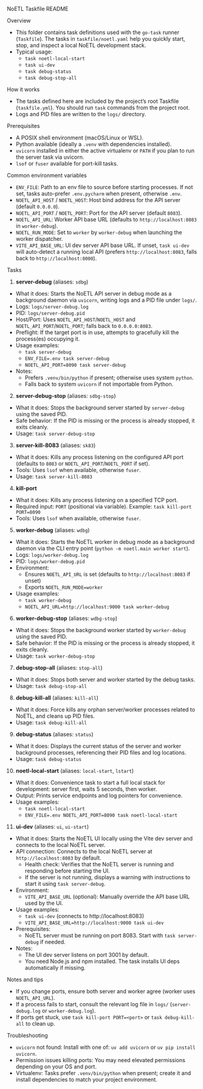NoETL Taskfile README

Overview
- This folder contains task definitions used with the `go-task` runner (`Taskfile`). The tasks in `taskfile/noetl.yaml` help you quickly start, stop, and inspect a local NoETL development stack.
- Typical usage:
  - `task noetl-local-start`
  - `task ui-dev`
  - `task debug-status`
  - `task debug-stop-all`

How it works
- The tasks defined here are included by the project’s root Taskfile (`taskfile.yml`). You should run `task` commands from the project root.
- Logs and PID files are written to the `logs/` directory.

Prerequisites
- A POSIX shell environment (macOS/Linux or WSL).
- Python available (ideally a `.venv` with dependencies installed).
- `uvicorn` installed in either the active virtualenv or `PATH` if you plan to run the server task via uvicorn.
- `lsof` or `fuser` available for port-kill tasks.

Common environment variables
- `ENV_FILE`: Path to an env file to source before starting processes. If not set, tasks auto-prefer `.env.pycharm` when present, otherwise `.env`.
- `NOETL_API_HOST` / `NOETL_HOST`: Host bind address for the API server (default `0.0.0.0`).
- `NOETL_API_PORT` / `NOETL_PORT`: Port for the API server (default `8083`).
- `NOETL_API_URL`: Worker API base URL (defaults to `http://localhost:8083` in `worker-debug`).
- `NOETL_RUN_MODE`: Set to `worker` by `worker-debug` when launching the worker dispatcher.
- `VITE_API_BASE_URL`: UI dev server API base URL. If unset, `task ui-dev` will auto-detect a running local API (prefers `http://localhost:8083`, falls back to `http://localhost:8000`).

Tasks

1) **server-debug** (aliases: `sdbg`)
- What it does: Starts the NoETL API server in debug mode as a background daemon via `uvicorn`, writing logs and a PID file under `logs/`.
- Logs: `logs/server-debug.log`
- PID: `logs/server-debug.pid`
- Host/Port: Uses `NOETL_API_HOST`/`NOETL_HOST` and `NOETL_API_PORT`/`NOETL_PORT`; falls back to `0.0.0.0:8083`.
- Preflight: If the target port is in use, attempts to gracefully kill the process(es) occupying it.
- Usage examples:
  - `task server-debug`
  - `ENV_FILE=.env task server-debug`
  - `NOETL_API_PORT=8090 task server-debug`
- Notes:
  - Prefers `.venv/bin/python` if present; otherwise uses system `python`.
  - Falls back to system `uvicorn` if not importable from Python.

2) **server-debug-stop** (aliases: `sdbg-stop`)
- What it does: Stops the background server started by `server-debug` using the saved PID.
- Safe behavior: If the PID is missing or the process is already stopped, it exits cleanly.
- Usage: `task server-debug-stop`

3) **server-kill-8083** (aliases: `sk83`)
- What it does: Kills any process listening on the configured API port (defaults to `8083` or `NOETL_API_PORT`/`NOETL_PORT` if set).
- Tools: Uses `lsof` when available, otherwise `fuser`.
- Usage: `task server-kill-8083`

4) **kill-port**
- What it does: Kills any process listening on a specified TCP port.
- Required input: `PORT` (positional via variable). Example: `task kill-port PORT=8090`
- Tools: Uses `lsof` when available, otherwise `fuser`.

5) **worker-debug** (aliases: `wdbg`)
- What it does: Starts the NoETL worker in debug mode as a background daemon via the CLI entry point (`python -m noetl.main worker start`).
- Logs: `logs/worker-debug.log`
- PID: `logs/worker-debug.pid`
- Environment:
  - Ensures `NOETL_API_URL` is set (defaults to `http://localhost:8083` if unset)
  - Exports `NOETL_RUN_MODE=worker`
- Usage examples:
  - `task worker-debug`
  - `NOETL_API_URL=http://localhost:9000 task worker-debug`

6) **worker-debug-stop** (aliases: `wdbg-stop`)
- What it does: Stops the background worker started by `worker-debug` using the saved PID.
- Safe behavior: If the PID is missing or the process is already stopped, it exits cleanly.
- Usage: `task worker-debug-stop`

7) **debug-stop-all** (aliases: `stop-all`)
- What it does: Stops both server and worker started by the debug tasks.
- Usage: `task debug-stop-all`

8) **debug-kill-all** (aliases: `kill-all`)
- What it does: Force kills any orphan server/worker processes related to NoETL, and cleans up PID files.
- Usage: `task debug-kill-all`

9) **debug-status** (aliases: `status`)
- What it does: Displays the current status of the server and worker background processes, referencing their PID files and log locations.
- Usage: `task debug-status`

10) **noetl-local-start** (aliases: `local-start`, `lstart`)
- What it does: Convenience task to start a full local stack for development: server first, waits 5 seconds, then worker.
- Output: Prints service endpoints and log pointers for convenience.
- Usage examples:
  - `task noetl-local-start`
  - `ENV_FILE=.env NOETL_API_PORT=8090 task noetl-local-start`

11) **ui-dev** (aliases: `ui`, `ui-start`)
- What it does: Starts the NoETL UI locally using the Vite dev server and connects to the local NoETL server.
- API connection: Connects to the local NoETL server at `http://localhost:8083` by default.
  - Health check: Verifies that the NoETL server is running and responding before starting the UI.
  - If the server is not running, displays a warning with instructions to start it using `task server-debug`.
- Environment:
  - `VITE_API_BASE_URL` (optional): Manually override the API base URL used by the UI.
- Usage examples:
  - `task ui-dev` (connects to http://localhost:8083)
  - `VITE_API_BASE_URL=http://localhost:9000 task ui-dev`
- Prerequisites:
  - NoETL server must be running on port 8083. Start with `task server-debug` if needed.
- Notes:
  - The UI dev server listens on port 3001 by default.
  - You need Node.js and npm installed. The task installs UI deps automatically if missing.

Notes and tips
- If you change ports, ensure both server and worker agree (worker uses `NOETL_API_URL`).
- If a process fails to start, consult the relevant log file in `logs/` (`server-debug.log` or `worker-debug.log`).
- If ports get stuck, use `task kill-port PORT=<port>` or `task debug-kill-all` to clean up.

Troubleshooting
- `uvicorn` not found: Install with one of: `uv add uvicorn` or `uv pip install uvicorn`.
- Permission issues killing ports: You may need elevated permissions depending on your OS and port.
- Virtualenv: Tasks prefer `.venv/bin/python` when present; create it and install dependencies to match your project environment.
